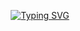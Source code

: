 <div align="center">

 [![Typing SVG](https://readme-typing-svg.demolab.com?font=Fira+Code&size=100&duration=2000&pause=1000&color=F7F7F7&center=true&width=1200&height=500&lines=Hai)](https://git.io/typing-svg)

<!--
**Davestridersjuice/Davestridersjuice** is a ✨ _special_ ✨ repository because its `README.md` (this file) appears on your GitHub profile.

Here are some ideas to get you started:

- 🔭 I’m currently working on ...
- 🌱 I’m currently learning ...
- 👯 I’m looking to collaborate on ...
- 🤔 I’m looking for help with ...
- 💬 Ask me about ...
- 📫 How to reach me: ...
- 😄 Pronouns: ...
- ⚡ Fun fact: ...
-->
